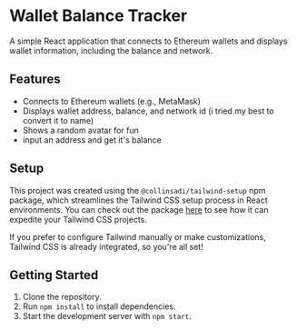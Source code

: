 # Wallet Balance Tracker

A simple React application that connects to Ethereum wallets and displays wallet information, including the balance and network.

## Features

- Connects to Ethereum wallets (e.g., MetaMask)
- Displays wallet address, balance, and network id (i tried my best to convert it to name)
- Shows a random avatar for fun
- input an address and get it's balance

## Setup

This project was created using the `@collinsadi/tailwind-setup` npm package, which streamlines the Tailwind CSS setup process in React environments. You can check out the package [here](https://www.npmjs.com/package/@collinsadi/tailwind-setup) to see how it can expedite your Tailwind CSS projects.

If you prefer to configure Tailwind manually or make customizations, Tailwind CSS is already integrated, so you're all set!

## Getting Started

1. Clone the repository.
2. Run `npm install` to install dependencies.
3. Start the development server with `npm start`.